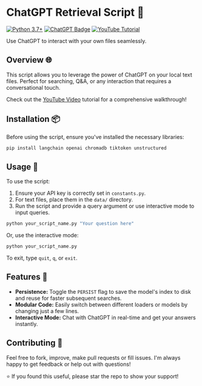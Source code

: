 # ChatGPT Retrieval Script 🤖
 [![Python 3.7+](https://img.shields.io/badge/python-3.7+-blue.svg)](https://www.python.org/downloads/release/python-370/) [![ChatGPT Badge](https://img.shields.io/badge/ChatGPT-Ready-orange.svg)](https://openai.com/) [![YouTube Tutorial](https://img.shields.io/badge/YouTube-Tutorial-red.svg)](https://youtu.be/9AXP7tCI9PI)

Use ChatGPT to interact with your own files seamlessly.



## Overview 🌐

This script allows you to leverage the power of ChatGPT on your local text files. Perfect for searching, Q&A, or any interaction that requires a conversational touch.

Check out the [YouTube Video](https://youtu.be/9AXP7tCI9PI) tutorial for a comprehensive walkthrough!

## Installation 📦

Before using the script, ensure you've installed the necessary libraries:

```bash
pip install langchain openai chromadb tiktoken unstructured
```

## Usage 🚀

To use the script:

1. Ensure your API key is correctly set in `constants.py`.
2. For text files, place them in the `data/` directory.
3. Run the script and provide a query argument or use interactive mode to input queries.

```bash
python your_script_name.py "Your question here"
```

Or, use the interactive mode:

```bash
python your_script_name.py
```

To exit, type `quit`, `q`, or `exit`.

## Features 🌟

- **Persistence:** Toggle the `PERSIST` flag to save the model's index to disk and reuse for faster subsequent searches.
- **Modular Code:** Easily switch between different loaders or models by changing just a few lines.
- **Interactive Mode:** Chat with ChatGPT in real-time and get your answers instantly.

## Contributing 🤝

Feel free to fork, improve, make pull requests or fill issues. I'm always happy to get feedback or help out with questions!


⭐️ If you found this useful, please star the repo to show your support!
